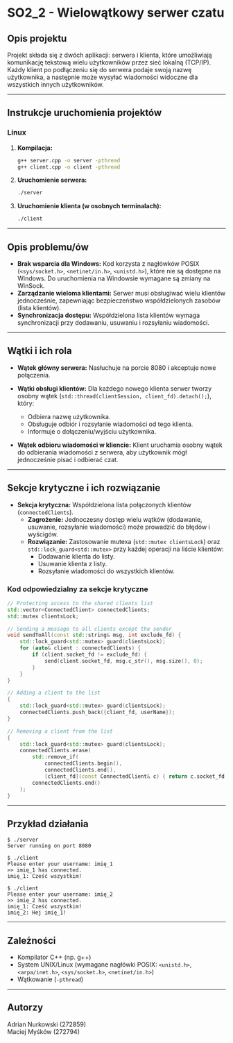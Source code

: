 # SO2_2 - Wielowątkowy serwer czatu

## Opis projektu

Projekt składa się z dwóch aplikacji: serwera i klienta, które umożliwiają komunikację tekstową wielu użytkowników przez sieć lokalną (TCP/IP). Każdy klient po podłączeniu się do serwera podaje swoją nazwę użytkownika, a następnie może wysyłać wiadomości widoczne dla wszystkich innych użytkowników.

---

## Instrukcje uruchomienia projektów

### Linux

1. **Kompilacja:**
    ```sh
    g++ server.cpp -o server -pthread
    g++ client.cpp -o client -pthread
    ```

2. **Uruchomienie serwera:**
    ```sh
    ./server
    ```

3. **Uruchomienie klienta (w osobnych terminalach):**
    ```sh
    ./client
    ```

---

## Opis problemu/ów

- **Brak wsparcia dla Windows:** Kod korzysta z nagłówków POSIX (`<sys/socket.h>`, `<netinet/in.h>`, `<unistd.h>`), które nie są dostępne na Windows. Do uruchomienia na Windowsie wymagane są zmiany na WinSock.
- **Zarządzanie wieloma klientami:** Serwer musi obsługiwać wielu klientów jednocześnie, zapewniając bezpieczeństwo współdzielonych zasobów (lista klientów).
- **Synchronizacja dostępu:** Współdzielona lista klientów wymaga synchronizacji przy dodawaniu, usuwaniu i rozsyłaniu wiadomości.

---

## Wątki i ich rola

- **Wątek główny serwera:** Nasłuchuje na porcie 8080 i akceptuje nowe połączenia.
- **Wątki obsługi klientów:** Dla każdego nowego klienta serwer tworzy osobny wątek (`std::thread(clientSession, client_fd).detach();`), który:
    - Odbiera nazwę użytkownika.
    - Obsługuje odbiór i rozsyłanie wiadomości od tego klienta.
    - Informuje o dołączeniu/wyjściu użytkownika.

- **Wątek odbioru wiadomości w kliencie:** Klient uruchamia osobny wątek do odbierania wiadomości z serwera, aby użytkownik mógł jednocześnie pisać i odbierać czat.

---

## Sekcje krytyczne i ich rozwiązanie

- **Sekcja krytyczna:** Współdzielona lista połączonych klientów (`connectedClients`).
    - **Zagrożenie:** Jednoczesny dostęp wielu wątków (dodawanie, usuwanie, rozsyłanie wiadomości) może prowadzić do błędów i wyścigów.
    - **Rozwiązanie:** Zastosowanie mutexa (`std::mutex clientsLock`) oraz `std::lock_guard<std::mutex>` przy każdej operacji na liście klientów:
        - Dodawanie klienta do listy.
        - Usuwanie klienta z listy.
        - Rozsyłanie wiadomości do wszystkich klientów.

### Kod odpowiedzialny za sekcje krytyczne

```cpp
// Protecting access to the shared clients list
std::vector<ConnectedClient> connectedClients;
std::mutex clientsLock;

// Sending a message to all clients except the sender
void sendToAll(const std::string& msg, int exclude_fd) {
    std::lock_guard<std::mutex> guard(clientsLock);
    for (auto& client : connectedClients) {
        if (client.socket_fd != exclude_fd) {
            send(client.socket_fd, msg.c_str(), msg.size(), 0);
        }
    }
}

// Adding a client to the list
{
    std::lock_guard<std::mutex> guard(clientsLock);
    connectedClients.push_back({client_fd, userName});
}

// Removing a client from the list
{
    std::lock_guard<std::mutex> guard(clientsLock);
    connectedClients.erase(
        std::remove_if(
            connectedClients.begin(),
            connectedClients.end(),
            [client_fd](const ConnectedClient& c) { return c.socket_fd == client_fd; }),
        connectedClients.end()
    );
}
```

---

## Przykład działania

```
$ ./server
Server running on port 8080

$ ./client
Please enter your username: imię_1
>> imię_1 has connected.
imię_1: Cześć wszystkim!

$ ./client
Please enter your username: imię_2
>> imię_2 has connected.
imię_1: Cześć wszystkim!
imię_2: Hej imię_1!
```

---

## Zależności

- Kompilator C++ (np. g++)
- System UNIX/Linux (wymagane nagłówki POSIX: `<unistd.h>`, `<arpa/inet.h>`, `<sys/socket.h>`, `<netinet/in.h>`)
- Wątkowanie (`-pthread`)

---

## Autorzy

Adrian Nurkowski (272859)  
Maciej Myśków (272794)